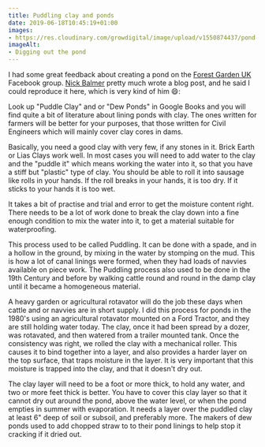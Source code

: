 ```yaml
---
title: Puddling clay and ponds
date: 2019-06-18T10:45:19+01:00
images: 
- https://res.cloudinary.com/growdigital/image/upload/v1550874437/pond-483C5342.jpg
imageAlt: 
- Digging out the pond
---
```


I had some great feedback about creating a pond on the [Forest Garden UK](https://www.facebook.com/groups/405281259629562/) Facebook group. [Nick Balmer](https://www.facebook.com/nick.balmer.14) pretty much wrote a blog post, and he said I could reproduce it here, which is very kind of him 😄:

Look up "Puddle Clay" and or "Dew Ponds" in Google Books and you will find quite a bit of literature about lining ponds with clay. The ones written for farmers will be better for your purposes, that those written for Civil Engineers which will mainly cover clay cores in dams.

Basically, you need a good clay with very few, if any stones in it. Brick Earth or Lias Clays work well.
In most cases you will need to add water to the clay and the "puddle it" which means working the water into it, so that you have a stiff but "plastic" type of clay. You should be able to roll it into sausage like rolls in your hands. If the roll breaks in your hands, it is too dry. If it sticks to your hands it is too wet.

It takes a bit of practise and trial and error to get the moisture content right. There needs to be a lot of work done to break the clay down into a fine enough condition to mix the water into it, to get a material suitable for waterproofing.

This process used to be called Puddling. It can be done with a spade, and in a hollow in the ground, by mixing in the water by stomping on the mud. This is how a lot of canal linings were formed, when they had loads of navvies available on piece work. The Puddling process also used to be done in the 19th Century and before by walking cattle round and round in the damp clay until it became a homogeneous material.

A heavy garden or agricultural rotavator will do the job these days when cattle and or navvies are in short supply. I did this process for ponds in the 1980's using an agricultural rotavator mounted on a Ford Tractor, and they are still holding water today. The clay, once it had been spread by a dozer, was rotavated, and then watered from a trailer mounted tank. Once the consistency was right, we rolled the clay with a mechanical roller. This causes it to bind together into a layer, and also provides a harder layer on the top surface, that traps moisture in the layer. It is very important that this moisture is trapped into the clay, and that it doesn't dry out.

The clay layer will need to be a foot or more thick, to hold any water, and two or more feet thick is 
better. You have to cover this clay layer so that it cannot dry out around the pond, above the water level, or when the pond empties in summer with evaporation. It needs a layer over the puddled clay at least 6" deep of soil or subsoil, and preferably more. The makers of dew ponds used to add chopped straw to to their pond linings to help stop it cracking if it dried out.

